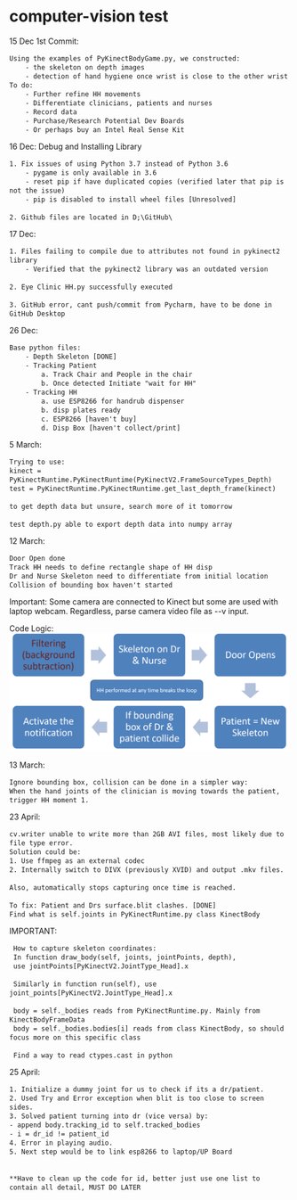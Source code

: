# computer-vision test

15 Dec 1st Commit: </br>

    Using the examples of PyKinectBodyGame.py, we constructed:
        - the skeleton on depth images
        - detection of hand hygiene once wrist is close to the other wrist
    To do:
        - Further refine HH movements
        - Differentiate clinicians, patients and nurses
        - Record data
        - Purchase/Research Potential Dev Boards
        - Or perhaps buy an Intel Real Sense Kit
        
16 Dec: Debug and Installing Library
    
    1. Fix issues of using Python 3.7 instead of Python 3.6
        - pygame is only available in 3.6
        - reset pip if have duplicated copies (verified later that pip is not the issue)
        - pip is disabled to install wheel files [Unresolved]
        
    2. Github files are located in D;\GitHub\
    
17 Dec:
    
    1. Files failing to compile due to attributes not found in pykinect2 library
        - Verified that the pykinect2 library was an outdated version
    
    2. Eye Clinic HH.py successfully executed 
    
    3. GitHub error, cant push/commit from Pycharm, have to be done in GitHub Desktop
    
26 Dec:
    
    Base python files:
        - Depth Skeleton [DONE]
        - Tracking Patient
            a. Track Chair and People in the chair
            b. Once detected Initiate "wait for HH"
        - Tracking HH
            a. use ESP8266 for handrub dispenser
            b. disp plates ready
            c. ESP8266 [haven't buy]
            d. Disp Box [haven't collect/print]
            
5 March: 

    Trying to use:
    kinect = PyKinectRuntime.PyKinectRuntime(PyKinectV2.FrameSourceTypes_Depth)
    test = PyKinectRuntime.PyKinectRuntime.get_last_depth_frame(kinect) 
    
    to get depth data but unsure, search more of it tomorrow
    
    test depth.py able to export depth data into numpy array
    
12 March:

    Door Open done
    Track HH needs to define rectangle shape of HH disp
    Dr and Nurse Skeleton need to differentiate from initial location
    Collision of bounding box haven't started
   
Important: Some camera are connected to Kinect but some are used with laptop webcam.
Regardless, parse camera video file as --v input.

Code Logic:
![picture](https://github.com/zhiqian93/computer-vision/blob/master/HH%20Structure.png)

13 March:

    Ignore bounding box, collision can be done in a simpler way:
    When the hand joints of the clinician is moving towards the patient, trigger HH moment 1.

23 April:
    
    cv.writer unable to write more than 2GB AVI files, most likely due to file type error.
    Solution could be:
    1. Use ffmpeg as an external codec
    2. Internally switch to DIVX (previously XVID) and output .mkv files.
    
    Also, automatically stops capturing once time is reached.
    
    To fix: Patient and Drs surface.blit clashes. [DONE]
    Find what is self.joints in PyKinectRuntime.py class KinectBody 
    
IMPORTANT:

     How to capture skeleton coordinates:
     In function draw_body(self, joints, jointPoints, depth),
     use jointPoints[PyKinectV2.JointType_Head].x
     
     Similarly in function run(self), use joint_points[PyKinectV2.JointType_Head].x 
     
     body = self._bodies reads from PyKinectRuntime.py. Mainly from KinectBodyFrameData 
     body = self._bodies.bodies[i] reads from class KinectBody, so should focus more on this specific class
     
     Find a way to read ctypes.cast in python
     
25 April:

    1. Initialize a dummy joint for us to check if its a dr/patient.
    2. Used Try and Error exception when blit is too close to screen sides.
    3. Solved patient turning into dr (vice versa) by:
    - append body.tracking_id to self.tracked_bodies
    - i = dr_id != patient_id
    4. Error in playing audio.
    5. Next step would be to link esp8266 to laptop/UP Board
 
    
    **Have to clean up the code for id, better just use one list to contain all detail, MUST DO LATER